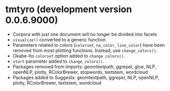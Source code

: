 # tmtyro (development version 0.0.6.9000)

* Corpora with just one document will no longer be divided into facets
* `visualize()` converted to a generic function
* Parameters related to colors (`colorset`, `na_color`, `line_color`) have been removed from most plotting functions. Instead, use `change_colors()`.
* Okabe-Ito `colorset` option added to `change_colors()`.
* `start` parameter added to `change_colors()`.
* Packages removed from Imports: geomtextpath, ggrepel, glue, NLP, openNLP, plotly, RColorBrewer, stopwords, textstem, wordcloud
* Packages added to Suggests: geomtextpath, ggrepel, NLP, openNLP, plotly, RColorBrewer, textstem, wordcloud

